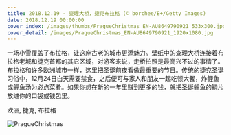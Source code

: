 ```yaml
---
title: 2018.12.19 - 查理大桥，捷克布拉格 (© borchee/E+/Getty Images)
date: 2018.12.19 00:00:00
cover_index: /images/thumbs/PragueChristmas_EN-AU8649790921_533x300.jpg
cover_detail: /images/PragueChristmas_EN-AU8649790921_1920x1080.jpg
---
```


一场小雪覆盖了布拉格，让这座古老的城市更添魅力。壁纸中的查理大桥连接着布拉格老城和捷克首都的其它区域，对游客来说，走桥拍照是最高兴不过的事情了。布拉格和许多欧洲城市一样，这里把圣诞前夜看做最重要的节日。传统的捷克圣诞习俗中，12月24日白天需要禁食，之后便可与家人和朋友一起吃顿大餐，炸鲤鱼或鲤鱼汤为必点菜肴。如果你想在新的一年里赚到更多的钱，就把圣诞鲤鱼的鳞片放进你的口袋或钱包里。

欧洲, 捷克, 布拉格

![PragueChristmas](/images/PragueChristmas_EN-AU8649790921_1920x1080.jpg)
